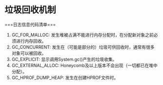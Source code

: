垃圾回收机制
=======================
===日志信息代码清单===
1. GC_FOR_MALLOC: 发生堆被占满不能进行内存分配时，在分配新对象之前必须进行内存回收。
2. GC_CONCURRENT: 发生在（可能是部分的）垃圾可供回收时，通常有很多对象可以被回收。
3. GC_EXPLICIT: 显示调用System.gc()产生的垃圾收集。
4. GC_EXTERNAL_ALLOC: Honeycomb及以上版本不会出现（一切都已在堆中分配）。
5. GC_HPROF_DUMP_HEAP: 发生在创建HPROF文件时。